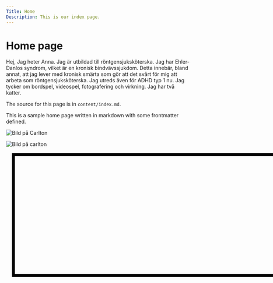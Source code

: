 ```yaml
---
Title: Home
Description: This is our index page.
---
```


Home page
==========================

Hej, Jag heter Anna. Jag är utbildad till röntgensjuksköterska. Jag har Ehler-Danlos syndrom, vilket är en kronisk bindvävssjukdom. Detta innebär, bland annat, att jag lever med kronisk smärta som gör att det svårt för mig att arbeta som röntgensjuksköterska. Jag utreds även för ADHD typ 1 nu. Jag tycker om bordspel, videospel, fotografering och virkning. Jag har två katter.

The source for this page is in `content/index.md`.

This is a sample home page written in markdown with some frontmatter defined.

![Bild på Carlton](%base_url%/image/carlton.gif)

<img src="%base_url%/image/august.png" alt="Bild på carlton">

<div style="box-sizing: content-box; border: 8px solid black; padding: 12px; margin: 16px; height: 300px; width: 800px;"></div>
